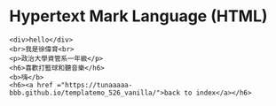 <!DOCTYPE html>
<html>
<head>
	<title>Welcome</title>
</head>
<body>
	<h1>Hypertext Mark Language (HTML)</h1>
	
	<div>hello</div>
	<br>我是徐偉育<br>
	<p>政治大學資管系一年級</p>
	<h6>喜歡打籃球和聽音樂</h6>
	<b>嗨</b>
	<h6><a href ="https://tunaaaaa-bbb.github.io/templatemo_526_vanilla/">back to index</a></h6>
</body>
</html>